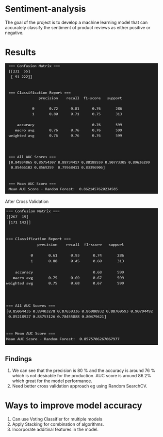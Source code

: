 # Sentiment-analysis
The goal of the project is to develop a machine learning model that can accurately classify the sentiment of product reviews as either positive or negative.

# Results
![](https://github.com/pranavspatel/Sentiment-Analysis/blob/main/images/image1.jpg)




After Cross Validation



![](https://github.com/pranavspatel/Sentiment-Analysis/blob/main/images/image2.jpg)

## Findings
1. We can see that the precision is 80 % and the accuracy is around 76 % which is not desirable for the production. AUC score is around 86.2% which great for the model performance.
2. Need better cross validation approach eg using Random SearchCV.

# Ways to improve model accuracy 
1. Can use Voting Classifier for multiple models 
2. Apply Stacking for combination of algorithms.
3. Incorporate additinal features in the model. 

